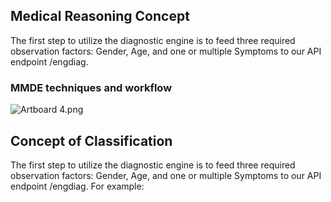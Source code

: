 ## Medical Reasoning Concept

The first step to utilize the diagnostic engine is to feed three required observation factors: Gender, Age, and one or multiple Symptoms to our API endpoint /engdiag. 


### MMDE techniques and workflow 
![Artboard 4.png](https://medera.stoplight.io/api/v1/projects/cHJqOjMyMzQx/images/iIdYmQoMWFc)

## Concept of Classification
The first step to utilize the diagnostic engine is to feed three required observation factors: Gender, Age, and one or multiple Symptoms to our API endpoint /engdiag. For example:








